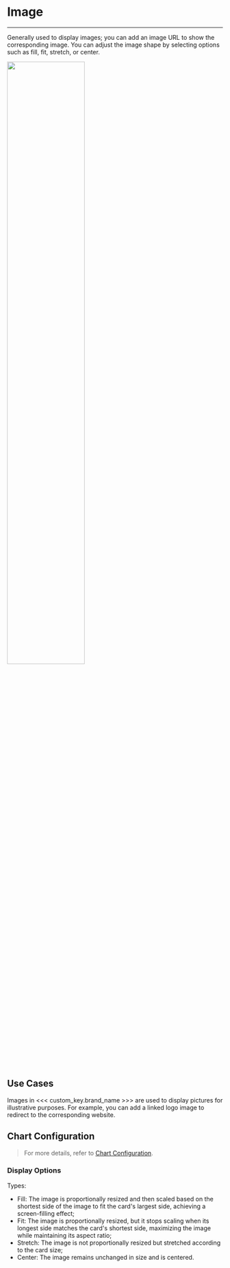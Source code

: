 # Image
---

Generally used to display images; you can add an image URL to show the corresponding image. You can adjust the image shape by selecting options such as fill, fit, stretch, or center.

<img src="../../img/picture.png" width="60%" >


## Use Cases

Images in <<< custom_key.brand_name >>> are used to display pictures for illustrative purposes. For example, you can add a linked logo image to redirect to the corresponding website.

## Chart Configuration

> For more details, refer to [Chart Configuration](./chart-config.md).

### Display Options

Types:

- Fill: The image is proportionally resized and then scaled based on the shortest side of the image to fit the card's largest side, achieving a screen-filling effect;
- Fit: The image is proportionally resized, but it stops scaling when its longest side matches the card's shortest side, maximizing the image while maintaining its aspect ratio;
- Stretch: The image is not proportionally resized but stretched according to the card size;
- Center: The image remains unchanged in size and is centered.